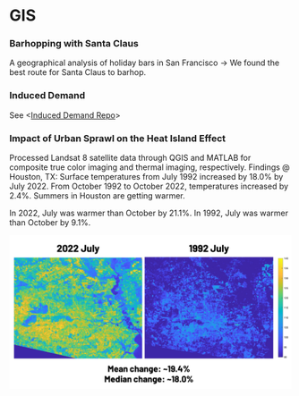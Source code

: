 # GIS

### Barhopping with Santa Claus
A geographical analysis of holiday bars in San Francisco -> We found the best route for Santa Claus to barhop.

### Induced Demand
See <[Induced Demand Repo](https://github.com/joeltam/pems_scapper)>

### Impact of Urban Sprawl on the Heat Island Effect
Processed Landsat 8 satellite data through QGIS and MATLAB for composite true color imaging and thermal imaging, respectively.
Findings @ Houston, TX:
Surface temperatures from July 1992 increased by 18.0% by July 2022. From October 1992 to October 2022, temperatures increased by 2.4%. Summers in Houston are getting warmer.

In 2022, July was warmer than October by 21.1%.
In 1992, July was warmer than October by 9.1%.

![Houston](./Houston.png)